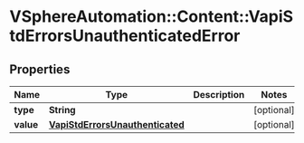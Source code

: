 # VSphereAutomation::Content::VapiStdErrorsUnauthenticatedError

## Properties
Name | Type | Description | Notes
------------ | ------------- | ------------- | -------------
**type** | **String** |  | [optional] 
**value** | [**VapiStdErrorsUnauthenticated**](VapiStdErrorsUnauthenticated.md) |  | [optional] 


